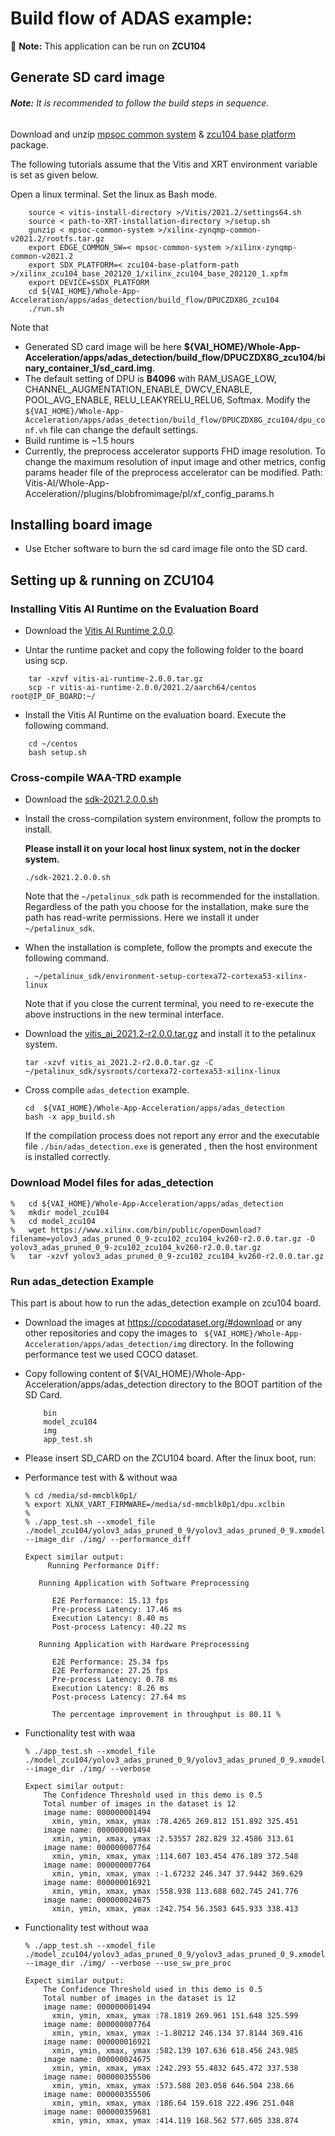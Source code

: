 # Build flow  of ADAS example: 
:pushpin: **Note:** This application can be run on **ZCU104**

## Generate SD card image

###### **Note:** It is recommended to follow the build steps in sequence.

Download and unzip [mpsoc common system](https://www.xilinx.com/member/forms/download/xef.html?filename=xilinx-zynqmp-common-v2021.2.tar.gz) & [zcu104 base platform](https://www.xilinx.com/member/forms/download/design-license-zcu104-base.html?filename=xilinx_zcu104_base_202120_1.zip) package.

The following tutorials assume that the Vitis and XRT environment variable is set as given below.

Open a linux terminal. Set the linux as Bash mode.

```
    source < vitis-install-directory >/Vitis/2021.2/settings64.sh
    source < path-to-XRT-installation-directory >/setup.sh
    gunzip < mpsoc-common-system >/xilinx-zynqmp-common-v2021.2/rootfs.tar.gz
    export EDGE_COMMON_SW=< mpsoc-common-system >/xilinx-zynqmp-common-v2021.2 
    export SDX_PLATFORM=< zcu104-base-platform-path >/xilinx_zcu104_base_202120_1/xilinx_zcu104_base_202120_1.xpfm
    export DEVICE=$SDX_PLATFORM
    cd ${VAI_HOME}/Whole-App-Acceleration/apps/adas_detection/build_flow/DPUCZDX8G_zcu104
    ./run.sh
```

Note that 
- Generated SD card image will be here **${VAI_HOME}/Whole-App-Acceleration/apps/adas_detection/build_flow/DPUCZDX8G_zcu104/binary_container_1/sd_card.img**.
- The default setting of DPU is **B4096** with RAM_USAGE_LOW, CHANNEL_AUGMENTATION_ENABLE, DWCV_ENABLE, POOL_AVG_ENABLE, RELU_LEAKYRELU_RELU6, Softmax. Modify the `${VAI_HOME}/Whole-App-Acceleration/apps/adas_detection/build_flow/DPUCZDX8G_zcu104/dpu_conf.vh` file can change the default settings.
- Build runtime is ~1.5 hours
- Currently, the preprocess accelerator supports FHD image resolution. To change the maximum resolution of input image and other metrics, config params header file of the preprocess accelerator can be modified. Path: Vitis-AI/Whole-App-Acceleration//plugins/blobfromimage/pl/xf_config_params.h

## Installing board image
- Use Etcher software to burn the sd card image file onto the SD card.

## Setting up & running on ZCU104

### Installing Vitis AI Runtime on the Evaluation Board

- Download the [Vitis AI Runtime 2.0.0](https://www.xilinx.com/bin/public/openDownload?filename=vitis-ai-runtime-2.0.0.tar.gz). 

- Untar the runtime packet and copy the following folder to the board using scp.
```
	tar -xzvf vitis-ai-runtime-2.0.0.tar.gz
	scp -r vitis-ai-runtime-2.0.0/2021.2/aarch64/centos root@IP_OF_BOARD:~/
```
- Install the Vitis AI Runtime on the evaluation board. Execute the following command.
```
	cd ~/centos
	bash setup.sh
```
### Cross-compile WAA-TRD example
* Download the [sdk-2021.2.0.0.sh](https://www.xilinx.com/bin/public/openDownload?filename=sdk-2021.2.0.0.sh)

* Install the cross-compilation system environment, follow the prompts to install. 

    **Please install it on your local host linux system, not in the docker system.**
    ```
    ./sdk-2021.2.0.0.sh
    ```
    Note that the `~/petalinux_sdk` path is recommended for the installation. Regardless of the path you choose for the installation, make sure the path has read-write permissions. 
Here we install it under `~/petalinux_sdk`.

* When the installation is complete, follow the prompts and execute the following command.
    ```
    . ~/petalinux_sdk/environment-setup-cortexa72-cortexa53-xilinx-linux
    ```
    Note that if you close the current terminal, you need to re-execute the above instructions in the new terminal interface.

* Download the [vitis_ai_2021.2-r2.0.0.tar.gz](https://www.xilinx.com/bin/public/openDownload?filename=vitis_ai_2021.2-r2.0.0.tar.gz) and install it to the petalinux system.
    ```
    tar -xzvf vitis_ai_2021.2-r2.0.0.tar.gz -C ~/petalinux_sdk/sysroots/cortexa72-cortexa53-xilinx-linux
    ```

* Cross compile `adas_detection` example.
    ```
    cd  ${VAI_HOME}/Whole-App-Acceleration/apps/adas_detection
    bash -x app_build.sh
    ```
    If the compilation process does not report any error and the executable file `./bin/adas_detection.exe` is generated , then the host environment is installed correctly.



### Download Model files for adas_detection

```
%	cd ${VAI_HOME}/Whole-App-Acceleration/apps/adas_detection
%	mkdir model_zcu104
%	cd model_zcu104
%   wget https://www.xilinx.com/bin/public/openDownload?filename=yolov3_adas_pruned_0_9-zcu102_zcu104_kv260-r2.0.0.tar.gz -O yolov3_adas_pruned_0_9-zcu102_zcu104_kv260-r2.0.0.tar.gz
%	tar -xzvf yolov3_adas_pruned_0_9-zcu102_zcu104_kv260-r2.0.0.tar.gz
```

### Run adas_detection Example
This part is about how to run the adas_detection example on zcu104 board.

* Download the images at https://cocodataset.org/#download or any other repositories and copy the images to ` ${VAI_HOME}/Whole-App-Acceleration/apps/adas_detection/img` directory. In the following performance test we used COCO dataset.

* Copy following content of  ${VAI_HOME}/Whole-App-Acceleration/apps/adas_detection directory to the BOOT partition of the SD Card.
    ```
        bin
        model_zcu104
        img
        app_test.sh
    ```


* Please insert SD_CARD on the ZCU104 board. After the linux boot, run:

* Performance test with & without waa

    ```
    % cd /media/sd-mmcblk0p1/
    % export XLNX_VART_FIRMWARE=/media/sd-mmcblk0p1/dpu.xclbin
    %
    % ./app_test.sh --xmodel_file ./model_zcu104/yolov3_adas_pruned_0_9/yolov3_adas_pruned_0_9.xmodel --image_dir ./img/ --performance_diff

    Expect similar output:
		 Running Performance Diff: 

       Running Application with Software Preprocessing 

          E2E Performance: 15.13 fps
          Pre-process Latency: 17.46 ms
          Execution Latency: 8.40 ms
          Post-process Latency: 40.22 ms

       Running Application with Hardware Preprocessing 

          E2E Performance: 25.34 fps
          E2E Performance: 27.25 fps
          Pre-process Latency: 0.78 ms
          Execution Latency: 8.26 ms
          Post-process Latency: 27.64 ms

          The percentage improvement in throughput is 80.11 %

    ```

* Functionality test with waa
    ```
    % ./app_test.sh --xmodel_file ./model_zcu104/yolov3_adas_pruned_0_9/yolov3_adas_pruned_0_9.xmodel --image_dir ./img/ --verbose

    Expect similar output:
		The Confidence Threshold used in this demo is 0.5
		Total number of images in the dataset is 12
		image name: 000000001494
		  xmin, ymin, xmax, ymax :78.4265 269.812 151.892 325.451
		image name: 000000001494
		  xmin, ymin, xmax, ymax :2.53557 282.829 32.4586 313.61
		image name: 000000007764
		  xmin, ymin, xmax, ymax :114.607 103.454 476.189 372.548
		image name: 000000007764
		  xmin, ymin, xmax, ymax :-1.67232 246.347 37.9442 369.629
		image name: 000000016921
		  xmin, ymin, xmax, ymax :558.938 113.688 602.745 241.776
		image name: 000000024675
		  xmin, ymin, xmax, ymax :242.754 56.3583 645.933 338.413
    ```

* Functionality test without waa
    ```
    % ./app_test.sh --xmodel_file ./model_zcu104/yolov3_adas_pruned_0_9/yolov3_adas_pruned_0_9.xmodel --image_dir ./img/ --verbose --use_sw_pre_proc

    Expect similar output:
		The Confidence Threshold used in this demo is 0.5
		Total number of images in the dataset is 12
		image name: 000000001494
		  xmin, ymin, xmax, ymax :78.1819 269.961 151.648 325.599
		image name: 000000007764
		  xmin, ymin, xmax, ymax :-1.80212 246.134 37.8144 369.416
		image name: 000000016921
		  xmin, ymin, xmax, ymax :582.139 107.636 618.456 243.985
		image name: 000000024675
		  xmin, ymin, xmax, ymax :242.293 55.4832 645.472 337.538
		image name: 000000355506
		  xmin, ymin, xmax, ymax :573.588 203.058 646.504 238.66
		image name: 000000355506
		  xmin, ymin, xmax, ymax :186.64 159.618 222.496 251.048
		image name: 000000359681
		  xmin, ymin, xmax, ymax :414.119 168.562 577.605 338.874
    ```